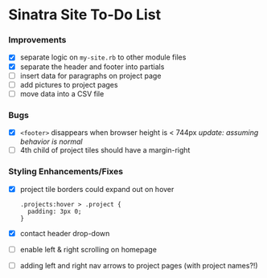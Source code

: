 # Sinatra Site To-Do List

### Improvements

- [x] separate logic on `my-site.rb` to other module files
- [x] separate the header and footer into partials
- [ ] insert data for paragraphs on project page
- [ ] add pictures to project pages
- [ ] move data into a CSV file

### Bugs

+ [x] `<footer>` disappears when browser height is < 744px _update: assuming behavior is normal_
+ [ ] 4th child of project tiles should have a margin-right

### Styling Enhancements/Fixes

+ [x] project tile borders could expand out on hover  

      .projects:hover > .project {
        padding: 3px 0;
      }

+ [x] contact header drop-down
+ [ ] enable left & right scrolling on homepage
+ [ ] adding left and right nav arrows to project pages (with project names?!)
